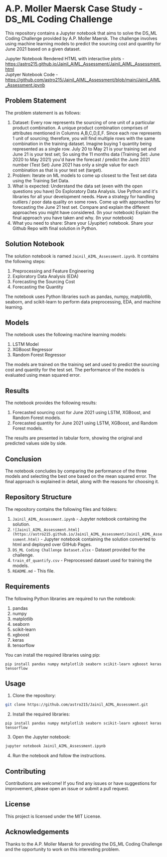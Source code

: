 # A.P. Moller Maersk Case Study - DS_ML Coding Challenge

This repository contains a Jupyter notebook that aims to solve the DS_ML Coding Challenge provided by A.P. Moller Maersk. The challenge involves using machine learning models to predict the sourcing cost and quantity for June 2021 based on a given dataset.

Jupyter Notebook Rendered HTML with interactive plots - https://astro215.github.io/Jainil_AIML_Assessment/Jainil_AIML_Assessment.html <br>
Juptyer Notebook Code - https://github.com/astro215/Jainil_AIML_Assessment/blob/main/Jainil_AIML_Assessment.ipynb

## Problem Statement

The problem statement is as follows:

1. Dataset: Every row represents the sourcing of one unit of a particular product combination. A unique product combination comprises of attributes mentioned in Columns A,B,C,D,E,F. Since each row represents 1 unit of sourcing; therefore, you will find multiple rows with the same combination in the training dataset. Imagine buying 1 quantity being represented as a single row. July 20 to May 21 is your training set and June 21 is your test set; So using the 11 months data (Training Set: June 2020 to May 2021) you'd have the forecast / predict the June 2021 number (Test Set) June 2021 has only a single value for each combination as that is your test set (target).
2. Problem: Iterate on ML models to come up closest to the Test set data using the Training Set Data.
3. What is expected: Understand the data set (even with the open questions you have) Do Exploratory Data Analysis. Use Python and it's libraries for all your development needs. Have a strategy for handling outliers / poor data quality on some rows. Come up with approaches for forecasting the June 21 test set. Compare and explain the different approaches you might have considered. (In your notebook) Explain the final approach you have taken and why. (In your notebook)
4. What you need to share: Share your (Jyupiter) notebook. Share your Github Repo with final solution in Python.

## Solution Notebook

The solution notebook is named `Jainil_AIML_Assessment.ipynb`. It contains the following steps:

1. Preprocessing and Feature Engineering
2. Exploratory Data Analysis (EDA)
3. Forecasting the Sourcing Cost
4. Forecasting the Quantity

The notebook uses Python libraries such as pandas, numpy, matplotlib, seaborn, and scikit-learn to perform data preprocessing, EDA, and machine learning.

## Models

The notebook uses the following machine learning models:

1. LSTM Model
2. XGBoost Regressor
3. Random Forest Regressor

The models are trained on the training set and used to predict the sourcing cost and quantity for the test set. The performance of the models is evaluated using mean squared error.

## Results

The notebook provides the following results:

1. Forecasted sourcing cost for June 2021 using LSTM, XGBoost, and Random Forest models.
2. Forecasted quantity for June 2021 using LSTM, XGBoost, and Random Forest models.

The results are presented in tabular form, showing the original and predicted values side by side.

## Conclusion

The notebook concludes by comparing the performance of the three models and selecting the best one based on the mean squared error. The final approach is explained in detail, along with the reasons for choosing it.

## Repository Structure

The repository contains the following files and folders:

1. `Jainil_AIML_Assessment.ipynb` - Jupyter notebook containing the solution.
2. `![Jainil_AIML_Assessment.html](https://astro215.github.io/Jainil_AIML_Assessment/Jainil_AIML_Assessment.html)` - Jupyter notebook containing the solution converted to html and deployed over GitHub Pages.
3. `DS_ML Coding Challenge Dataset.xlsx` - Dataset provided for the challenge.
4. `train_df_quantify.csv` - Preprocessed dataset used for training the models.
5. `README.md` - This file.

## Requirements

The following Python libraries are required to run the notebook:

1. pandas
2. numpy
3. matplotlib
4. seaborn
5. scikit-learn
6. xgboost
7. keras
8. tensorflow

You can install the required libraries using pip:
```
pip install pandas numpy matplotlib seaborn scikit-learn xgboost keras tensorflow
```
## Usage

1. Clone the repository:
```bash
git clone https://github.com/astro215/Jainil_AIML_Assessment.git
```
2. Install the required libraries:
```
pip install pandas numpy matplotlib seaborn scikit-learn xgboost keras tensorflow
```
3. Open the Jupyter notebook:
```bash
jupyter notebook Jainil_AIML_Assessment.ipynb
```
4. Run the notebook and follow the instructions.

## Contributing

Contributions are welcome! If you find any issues or have suggestions for improvement, please open an issue or submit a pull request.

## License

This project is licensed under the MIT License.

## Acknowledgements

Thanks to the A.P. Moller Maersk for providing the DS_ML Coding Challenge and the opportunity to work on this interesting problem.





